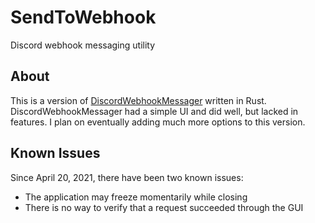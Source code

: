 # SendToWebhook
Discord webhook messaging utility

## About
This is a version of [DiscordWebhookMessager](https://github.com/NeoInversion/DiscordWebhookMessager) written in Rust.
DiscordWebhookMessager had a simple UI and did well, but lacked in features. I plan on eventually adding much more
options to this version.

## Known Issues
Since April 20, 2021, there have been two known issues:
- The application may freeze momentarily while closing
- There is no way to verify that a request succeeded through the GUI